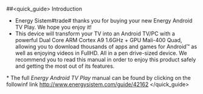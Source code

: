 ##<quick_guide> Introduction

* Energy Sistem#trade#  thanks you for buying your new Energy Android TV Play. We hope you enjoy it! 
* This device will transform your TV into an Android TV/PC with a powerful Dual Core ARM Cortex A9 1.6GHz + GPU Mali-400 Quad, allowing you to  download thousands of apps and games for Android™ as well as enjoying videos in FullHD. All in a pen drive-sized device.
We recommend you to read this manual in order to enjoy this product safely and getting the most out of its features.

<unique> * The full *Energy Android TV Play* manual can be found by clicking on the followinf link http://www.energysistem.com/guide/42162 </unique> </quick_guide>

